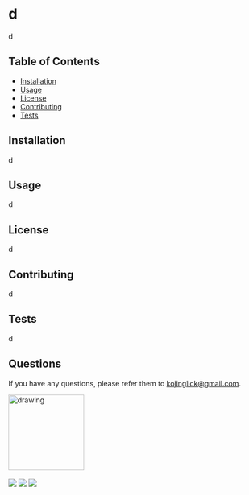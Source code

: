 # d
d
## Table of Contents
* [Installation](#installation)
* [Usage](#usage)
* [License](#license)
* [Contributing](#contributing)
* [Tests](#tests)
## Installation
d
## Usage
d
## License
d
## Contributing
d
## Tests
d
## Questions
If you have any questions, please refer them to [kojinglick@gmail.com](mailto:kojinglick@gmail.com).

<img src="https://avatars1.githubusercontent.com/u/30055350?v=4" alt="drawing" width="150"/><br><br>![](https://img.shields.io/github/contributors/moonstripe11/proj1)
![](https://img.shields.io/github/followers/moonstripe11?label=Follow&style=social)
![](https://img.shields.io/static/v1?label=moonstripe11&message=approved&color=success)
